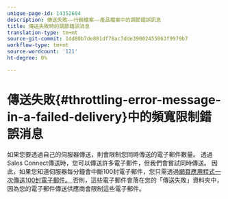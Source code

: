 ```yaml
---
unique-page-id: 14352604
description: 傳送失敗——行銷檔案——產品檔案中的調節錯誤訊息
title: 傳送失敗時的調節錯誤消息
translation-type: tm+mt
source-git-commit: 1dd80b7de801df78ac7dde39002455063f9979b7
workflow-type: tm+mt
source-wordcount: '121'
ht-degree: 0%

---
```



# 傳送失敗{#throttling-error-message-in-a-failed-delivery}中的頻寬限制錯誤消息

如果您要透過自己的伺服器傳送，則會限制您同時傳送的電子郵件數量。 透過Sales Connect傳送時，您可以傳送許多電子郵件，但我們會嘗試同時傳送。 因此，如果您知道伺服器每分鐘會中斷100封電子郵件，您只需透過[網頁應用程式一次傳送100封電子郵件。 ](https://toutapp.com/login)否則，這些電子郵件會落在您的「傳送失敗」資料夾中，因為您的電子郵件傳送供應商會限制這些電子郵件。
